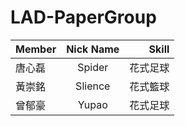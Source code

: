 # LAD-PaperGroup

Member|Nick Name|Skill
--|:--:|--:
唐心磊|Spider|花式足球
黃崇銘|Slience|花式籃球
曾郁豪|Yupao|花式足球
